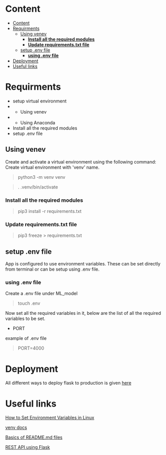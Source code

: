 # Content
- [Content](#content)
- [Requirments](#requirments)
  - [Using venev](#using-venev)
    - [**Install all the required modules**](#install-all-the-required-modules)
    - [**Update requirements.txt file**](#update-requirementstxt-file)
  - [setup .env file](#setup-env-file)
    - [**using .env file**](#using-env-file)
- [Deployment](#deployment)
- [Useful links](#useful-links)
# Requirments
- setup virtual environment
- - Using venev
- - Using Anaconda
- Install all the required modules
- setup .env file

## Using venev
Create and activate a virtual environment using the following command:
Create virtual environment with 'venv' name.
> python3 -m venv venv

> . .venv/bin/activate

### **Install all the required modules**
> pip3 install -r requirements.txt

### **Update requirements.txt file**
> pip3 freeze > requirements.txt

## setup .env file
App is configured to use environment variables. These can be set directly from terminal or can be setup using .env file.
### **using .env file**
Create a .env file under ML_model
> touch .env

Now set all the required variables in it, below are the list of all the required variables to be set.

- PORT

example of .env file
> PORT=4000
# Deployment
All different ways to deploy flask to production is given [here](https://flask.palletsprojects.com/en/2.1.x/deploying/)
# Useful links
[How to Set Environment Variables in Linux](https://www.serverlab.ca/tutorials/linux/administration-linux/how-to-set-environment-variables-in-linux/)

[venv docs](https://docs.python.org/3/library/venv.html)

[Basics of README.md files](https://docs.github.com/en/get-started/writing-on-github/getting-started-with-writing-and-formatting-on-github/basic-writing-and-formatting-syntax)

[REST API using Flask](https://towardsdatascience.com/creating-restful-apis-using-flask-and-python-655bad51b24)